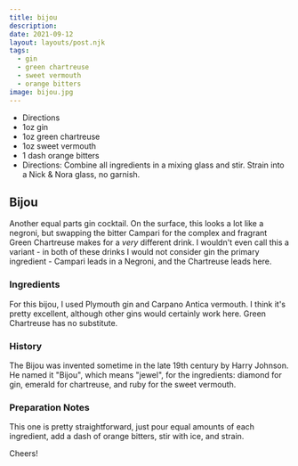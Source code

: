 ```yaml
---
title: bijou
description:
date: 2021-09-12
layout: layouts/post.njk
tags:
  - gin
  - green chartreuse
  - sweet vermouth
  - orange bitters
image: bijou.jpg
---
```

 - Directions
 - 1oz gin
 - 1oz green chartreuse
 - 1oz sweet vermouth
 - 1 dash orange bitters
 - Directions: Combine all ingredients in a mixing glass and stir. Strain into a Nick & Nora glass, no garnish.

## Bijou

Another equal parts gin cocktail. On the surface, this looks a lot like a negroni, but swapping the bitter Campari for the complex and fragrant Green Chartreuse makes for a *very* different drink. I wouldn't even call this a variant - in both of these drinks I would not consider gin the primary ingredient - Campari leads in a Negroni, and the Chartreuse leads here.

### Ingredients

For this bijou, I used Plymouth gin and Carpano Antica vermouth. I think it's pretty excellent, although other gins would certainly work here. Green Chartreuse has no substitute.

### History

The Bijou was invented sometime in the late 19th century by Harry Johnson. He named it "Bijou", which means "jewel", for the ingredients: diamond for gin, emerald for chartreuse, and ruby for the sweet vermouth.


### Preparation Notes

This one is pretty straightforward, just pour equal amounts of each ingredient, add a dash of orange bitters, stir with ice, and strain.

Cheers!
